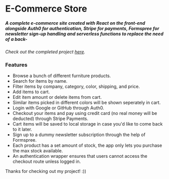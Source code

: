 # E-Commerce Store

##### A complete e-commerce site created with React on the front-end alongside Auth0 for authentication, Stripe for payments, Formspree for newsletter sign-up handling and serverless functions to replace the need of a back-

_Check out the completed project [here](https://cozee-land.netlify.app/)._

### Features

- Browse a bunch of different furniture products.
- Search for items by name.
- Filter items by company, category, color, shipping, and price.
- Add items to cart.
- Edit item amount or delete items from cart.
- Similar items picked in different colors will be shown seperately in cart.
- Login with Google or GitHub through Auth0.
- Checkout your items and pay using credit card (no real money will be deducted) through Stripe Payments.
- Cart items will be saved to local storage in case you'd like to come back to it later.
- Sign up to a dummy newsletter subscription through the help of Formspree.
- Each product has a set amount of stock, the app only lets you purchase the max stock available.
- An authentication wrapper ensures that users cannot access the checkout route unless logged in.

Thanks for checking out my project! :))
